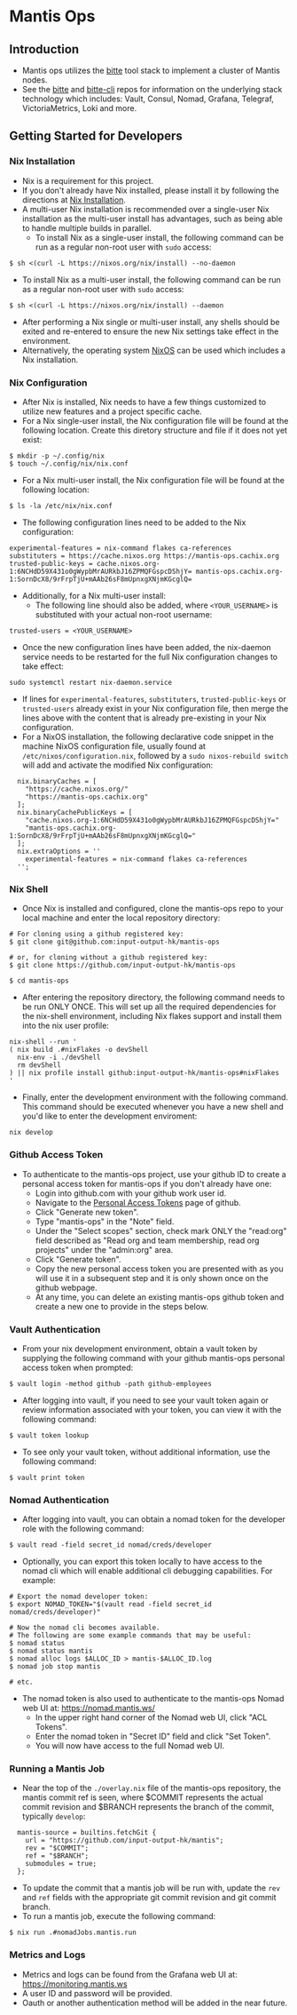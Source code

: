 #  Mantis Ops


## Introduction

* Mantis ops utilizes the [bitte](https://github.com/input-output-hk/bitte) tool stack to implement a cluster of Mantis nodes.
* See the [bitte](https://github.com/input-output-hk/bitte) and [bitte-cli](https://github.com/input-output-hk/bitte-cli) repos for information on the underlying stack technology which includes: Vault, Consul, Nomad, Grafana, Telegraf, VictoriaMetrics, Loki and more.


## Getting Started for Developers

### Nix Installation

* Nix is a requirement for this project.
* If you don't already have Nix installed, please install it by following the directions at [Nix Installation](https://nixos.org/manual/nix/stable/#chap-installation).
* A multi-user Nix installation is recommended over a single-user Nix installation as the multi-user install has advantages, such as being able to handle multiple builds in parallel.
  * To install Nix as a single-user install, the following command can be run as a regular non-root user with `sudo` access:
```
$ sh <(curl -L https://nixos.org/nix/install) --no-daemon
```
  * To install Nix as a multi-user install, the following command can be run as a regular non-root user with `sudo` access:
```
$ sh <(curl -L https://nixos.org/nix/install) --daemon
```
* After performing a Nix single or multi-user install, any shells should be exited and re-entered to ensure the new Nix settings take effect in the environment.
* Alternatively, the operating system [NixOS](https://nixos.org/manual/nixos/stable/#sec-installation) can be used which includes a Nix installation.


### Nix Configuration

* After Nix is installed, Nix needs to have a few things customized to utilize new features and a project specific cache.
* For a Nix single-user install, the Nix configuration file will be found at the following location.  Create this diretory structure and file if it does not yet exist:
```
$ mkdir -p ~/.config/nix
$ touch ~/.config/nix/nix.conf
```

* For a Nix multi-user install, the Nix configuration file will be found at the following location:
```
$ ls -la /etc/nix/nix.conf
```

* The following configuration lines need to be added to the Nix configuration:
```
experimental-features = nix-command flakes ca-references
substituters = https://cache.nixos.org https://mantis-ops.cachix.org
trusted-public-keys = cache.nixos.org-1:6NCHdD59X431o0gWypbMrAURkbJ16ZPMQFGspcDShjY= mantis-ops.cachix.org-1:SornDcX8/9rFrpTjU+mAAb26sF8mUpnxgXNjmKGcglQ=
```

* Additionally, for a Nix multi-user install:
  * The following line should also be added, where `<YOUR_USERNAME>` is substituted with your actual non-root username:
```
trusted-users = <YOUR_USERNAME>
```
  * Once the new configuration lines have been added, the nix-daemon service needs to be restarted for the full Nix configuration changes to take effect:
```
sudo systemctl restart nix-daemon.service
```

* If lines for `experimental-features`, `substituters`, `trusted-public-keys` or `trusted-users` already exist in your Nix configuration file, then merge the lines above with the content that is already pre-existing in your Nix configuration.
* For a NixOS installation, the following declarative code snippet in the machine NixOS configuration file, usually found at `/etc/nixos/configuration.nix`, followed by a `sudo nixos-rebuild switch` will add and activate the modified Nix configuration:
```
  nix.binaryCaches = [
    "https://cache.nixos.org/"
    "https://mantis-ops.cachix.org"
  ];
  nix.binaryCachePublicKeys = [
    "cache.nixos.org-1:6NCHdD59X431o0gWypbMrAURkbJ16ZPMQFGspcDShjY="
    "mantis-ops.cachix.org-1:SornDcX8/9rFrpTjU+mAAb26sF8mUpnxgXNjmKGcglQ="
  ];
  nix.extraOptions = ''
    experimental-features = nix-command flakes ca-references
  '';

```


### Nix Shell

* Once Nix is installed and configured, clone the mantis-ops repo to your local machine and enter the local repository directory:
```
# For cloning using a github registered key:
$ git clone git@github.com:input-output-hk/mantis-ops

# or, for cloning without a github registered key:
$ git clone https://github.com/input-output-hk/mantis-ops

$ cd mantis-ops
```

* After entering the repository directory, the following command needs to be run ONLY ONCE.  This will set up all the required dependencies for the nix-shell environment, including Nix flakes support and install them into the nix user profile:
```
nix-shell --run '
( nix build .#nixFlakes -o devShell
  nix-env -i ./devShell
  rm devShell
) || nix profile install github:input-output-hk/mantis-ops#nixFlakes
'
```

* Finally, enter the development environment with the following command.  This command should be executed whenever you have a new shell and you'd like to enter the development enviroment:
```
nix develop
```


### Github Access Token

* To authenticate to the mantis-ops project, use your github ID to create a personal access token for mantis-ops if you don't already have one:
  * Login into github.com with your github work user id.
  * Navigate to the [Personal Access Tokens](https://github.com/settings/tokens) page of github.
  * Click "Generate new token".
  * Type "mantis-ops" in the "Note" field.
  * Under the "Select scopes" section, check mark ONLY the "read:org" field described as "Read org and team membership, read org projects" under the "admin:org" area.
  * Click "Generate token".
  * Copy the new personal access token you are presented with as you will use it in a subsequent step and it is only shown once on the github webpage.
  * At any time, you can delete an existing mantis-ops github token and create a new one to provide in the steps below.


### Vault Authentication

* From your nix development environment, obtain a vault token by supplying the following command with your github mantis-ops personal access token when prompted:
```
$ vault login -method github -path github-employees
```

* After logging into vault, if you need to see your vault token again or review information associated with your token, you can view it with the following command:
```
$ vault token lookup
```

* To see only your vault token, without additional information, use the following command:
```
$ vault print token
```


### Nomad Authentication

* After logging into vault, you can obtain a nomad token for the developer role with the following command:
```
$ vault read -field secret_id nomad/creds/developer
```

* Optionally, you can export this token locally to have access to the nomad cli which will enable additional cli debugging capabilities.  For example:
```
# Export the nomad developer token:
$ export NOMAD_TOKEN="$(vault read -field secret_id nomad/creds/developer)"

# Now the nomad cli becomes available.
# The following are some example commands that may be useful:
$ nomad status
$ nomad status mantis
$ nomad alloc logs $ALLOC_ID > mantis-$ALLOC_ID.log
$ nomad job stop mantis

# etc.
```

* The nomad token is also used to authenticate to the mantis-ops Nomad web UI at: https://nomad.mantis.ws/
  * In the upper right hand corner of the Nomad web UI, click "ACL Tokens".
  * Enter the nomad token in "Secret ID" field and click "Set Token".
  * You will now have access to the full Nomad web UI.


### Running a Mantis Job

* Near the top of the `./overlay.nix` file of the mantis-ops repository, the mantis commit ref is seen, where $COMMIT represents the actual commit revision and $BRANCH represents the branch of the commit, typically `develop`:
```
  mantis-source = builtins.fetchGit {
    url = "https://github.com/input-output-hk/mantis";
    rev = "$COMMIT";
    ref = "$BRANCH";
    submodules = true;
  };

```
* To update the commit that a mantis job will be run with, update the `rev` and `ref` fields with the appropriate git commit revision and git commit branch.
* To run a mantis job, execute the following command:
```
$ nix run .#nomadJobs.mantis.run
```


### Metrics and Logs

* Metrics and logs can be found from the Grafana web UI at: https://monitoring.mantis.ws
* A user ID and password will be provided.
* Oauth or another authentication method will be added in the near future.
